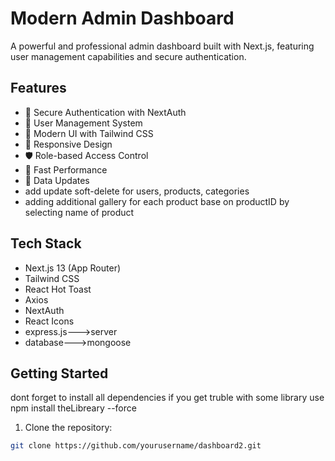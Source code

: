 # Modern Admin Dashboard

A powerful and professional admin dashboard built with Next.js, featuring user management capabilities and secure authentication.

## Features

- 🔐 Secure Authentication with NextAuth
- 👥 User Management System
- 🎨 Modern UI with Tailwind CSS
- 📱 Responsive Design
- 🛡️ Role-based Access Control
- 🚀 Fast Performance
- 🔄 Data Updates
- add update soft-delete for users, products, categories
- adding additional gallery for each product base on productID by selecting name of product

## Tech Stack

- Next.js 13 (App Router)
- Tailwind CSS
- React Hot Toast
- Axios
- NextAuth
- React Icons
- express.js--->server
- database--->mongoose

## Getting Started

dont forget to install all dependencies if you get truble with some library use 
npm install theLibreary --force 

1. Clone the repository:
```bash
git clone https://github.com/yourusername/dashboard2.git
